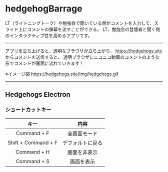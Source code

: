 # hedgehogBarrage

LT（ライトニングトーク）や勉強会で聞いている側がコメントを入力して、スライド上にコメントの弾幕を流すことができる。
LT、勉強会の登壇者と聞く側のインタラクティブ性を高めるアプリです。

***

アプリを立ち上げると、透明なブラウザが立ち上がり、 https://hedgehogs.site からコメントを送信すると、
透明ブラウザにニコニコ動画のコメントのような形でコメントが画面に流れていきます！

※イメージ図
https://hedgehogs.site/img/hedgehogs.gif

***

## Hedgehogs Electron
### ショートカットキー
| キー | 内容 | 
|:----:|:----:|
|  Command + F | 全画面モード |
| Shift + Command + F | デフォルトに戻る |
| Command + H | 画面を非表示 |
| Command + S | 画面を表示 |

